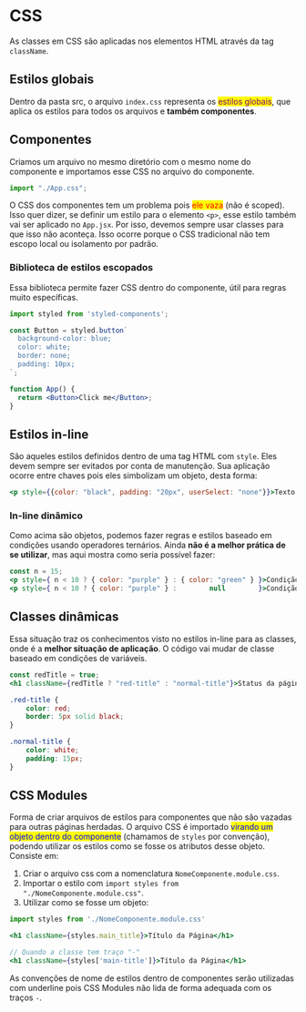 # CSS

As classes em CSS são aplicadas nos elementos HTML através da tag `className`.

## Estilos globais

Dentro da pasta src, o arquivo `index.css` representa os <mark style="color:purple;">estilos globais</mark>, que aplica os estilos para todos os arquivos e **também componentes**.

## Componentes

Criamos um arquivo no mesmo diretório com o mesmo nome do componente e importamos esse CSS no arquivo do componente.

```javascript
import "./App.css";
```

O CSS dos componentes tem um problema pois <mark style="color:red;">ele vaza</mark> (não é scoped). Isso quer dizer, se definir um estilo para o elemento `<p>`, esse estilo também vai ser aplicado no `App.jsx`. Por isso, devemos sempre usar classes para que isso não aconteça. Isso ocorre porque o CSS tradicional não tem escopo local ou isolamento por padrão.

### Biblioteca de estilos escopados

Essa biblioteca permite fazer CSS dentro do componente, útil para regras muito específicas.

```jsx
import styled from 'styled-components';

const Button = styled.button`
  background-color: blue;
  color: white;
  border: none;
  padding: 10px;
`;

function App() {
  return <Button>Click me</Button>;
}
```

## Estilos in-line

São aqueles estilos definidos dentro de uma tag HTML com `style`. Eles devem sempre ser evitados por conta de manutenção. Sua aplicação ocorre entre chaves pois eles simbolizam um objeto, desta forma:

```jsx
<p style={{color: "black", padding: "20px", userSelect: "none"}}>Texto estilizado</p>
```

### In-line dinâmico

Como acima são objetos, podemos fazer regras e estilos baseado em condições usando operadores ternários. Ainda **não é a melhor prática de se utilizar**, mas aqui mostra como seria possível fazer:

```jsx
const n = 15;
<p style={ n < 10 ? { color: "purple" } : { color: "green" } }>Condição</p>
<p style={ n < 10 ? { color: "purple" } :        null        }>Condição</p>
```

## Classes dinâmicas

Essa situação traz os conhecimentos visto no estilos in-line para as classes, onde é a **melhor situação de aplicação**. O código vai mudar de classe baseado em condições de variáveis.

```jsx
const redTitle = true;
<h1 className={redTitle ? "red-title" : "normal-title"}>Status da página</h1>
```

```css
.red-title {
    color: red;
    border: 5px solid black;
}

.normal-title {
    color: white;
    padding: 15px;
}
```

## CSS Modules

Forma de criar arquivos de estilos para componentes que não são vazadas para outras páginas herdadas. O arquivo CSS é importado <mark style="color:blue;">virando um objeto dentro do componente</mark> (chamamos de `styles` por convenção), podendo utilizar os estilos como se fosse os atributos desse objeto. Consiste em:

1. Criar o arquivo css com a nomenclatura `NomeComponente.module.css`.
2. Importar o estilo com `import styles from "./NomeComponente.module.css"`.
3. Utilizar como se fosse um objeto:

```jsx
import styles from './NomeComponente.module.css'

<h1 className={styles.main_title}>Título da Página</h1>

// Quando a classe tem traço "-"
<h1 className={styles['main-title']}>Título da Página</h1>
```

As convenções de nome de estilos dentro de componentes serão utilizadas com underline pois CSS Modules não lida de forma adequada com os traços `-`.
